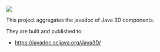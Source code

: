 [![](https://travis-ci.org/scijava/java3d-javadoc.svg?branch=master)](https://travis-ci.org/scijava/java3d-javadoc)

This project aggregates the javadoc of Java 3D components.

They are built and published to:

* https://javadoc.scijava.org/Java3D/
